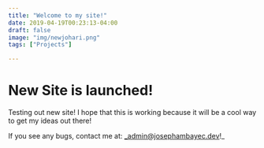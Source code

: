 ```yaml
---
title: "Welcome to my site!"
date: 2019-04-19T00:23:13-04:00
draft: false
image: "img/newjohari.png"
tags: ["Projects"]

---
```


# New Site is launched!
Testing out new site! I hope that this is working because it will be a cool way to get my ideas out there!

If you see any bugs, contact me at: _admin@josephambayec.dev!_
